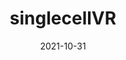 ---
title: singlecellVR
summary: A user-friendly web application for visualizing single-cell data, designed for cheap and easily available virtual reality hardware http://www.singlecellvr.com.
tags:
- Python
- Dash
- A-Frame
date: "2021-10-31"

# Optional external URL for project (replaces project detail page).
external_link: "http://www.singlecellvr.com/"

image:
  # caption: Photo by rawpixel on Unsplash
  focal_point: Smart

# links:
# - icon: twitter
#   icon_pack: fab
#   name: Follow
#   url: https://twitter.com/georgecushen
# url_code: ""
# url_pdf: ""
# url_slides: ""
# url_video: ""

# # Slides (optional).
# #   Associate this project with Markdown slides.
# #   Simply enter your slide deck's filename without extension.
# #   E.g. `slides = "example-slides"` references `content/slides/example-slides.md`.
# #   Otherwise, set `slides = ""`.
# slides: example
---